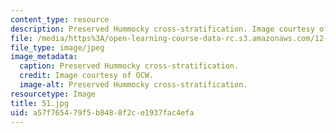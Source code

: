 ```yaml
---
content_type: resource
description: Preserved Hummocky cross-stratification. Image courtesy of OCW.
file: /media/https%3A/open-learning-course-data-rc.s3.amazonaws.com/12-110-sedimentary-geology-fall-2004/a57f765479f5b8488f2ce1937fac4efa_51.jpg
file_type: image/jpeg
image_metadata:
  caption: Preserved Hummocky cross-stratification.
  credit: Image courtesy of OCW.
  image-alt: Preserved Hummocky cross-stratification.
resourcetype: Image
title: 51.jpg
uid: a57f7654-79f5-b848-8f2c-e1937fac4efa
---
```

